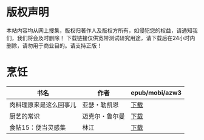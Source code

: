 # 版权声明

本站内容均从网上搜集，版权归著作人及版权方所有，如侵犯您的权益，请通知我们，我们将会及时删除！ 下载链接仅供宽带测试研究用途，请下载后在24小时内删除，请勿用于商业目的。请支持正版！

# 烹饪

| 书名 | 作者 | epub/mobi/azw3 |
| --- | --- | --- |
| 肉料理原来是这么回事儿 | 亚瑟・勒凯恩 | [下载](https://url89.ctfile.com/f/31084289-1356995836-d28b5a?p=8866) |
| 厨艺的常识 | 迈克尔・鲁尔曼 | [下载](https://url89.ctfile.com/f/31084289-1357047916-0cbbd4?p=8866) |
| 食帖15：便当灵感集 | 林江 | [下载](https://url89.ctfile.com/f/31084289-1357043620-aff18a?p=8866) |
